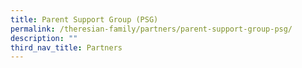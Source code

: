 ```yaml
---
title: Parent Support Group (PSG)
permalink: /theresian-family/partners/parent-support-group-psg/
description: ""
third_nav_title: Partners
---
```

